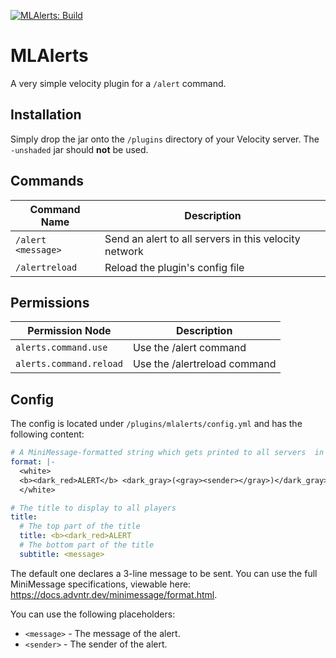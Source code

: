 [![MLAlerts: Build](https://github.com/MineLimitNET/MLAlerts/actions/workflows/build.yml/badge.svg)](https://github.com/MineLimitNET/MLAlerts/actions/workflows/build.yml)

# MLAlerts

A very simple velocity plugin for a `/alert` command.

## Installation

Simply drop the jar onto the `/plugins` directory of your Velocity server.
The `-unshaded` jar should **not** be used.

## Commands

| Command Name       | Description                                           |
|--------------------|-------------------------------------------------------|
| `/alert <message>` | Send an alert to all servers in this velocity network |
| `/alertreload`     | Reload the plugin's config file                       |

## Permissions

| Permission Node         | Description                  |
|-------------------------|------------------------------|
| `alerts.command.use`    | Use the /alert command       | 
| `alerts.command.reload` | Use the /alertreload command |

## Config

The config is located under `/plugins/mlalerts/config.yml` and has the following content:

```yml
# A MiniMessage-formatted string which gets printed to all servers  in this velocity network.
format: |-
  <white>
  <b><dark_red>ALERT</b> <dark_gray>(<gray><sender></gray>)</dark_gray> <message>
  </white>

# The title to display to all players
title:
  # The top part of the title
  title: <b><dark_red>ALERT
  # The bottom part of the title
  subtitle: <message>
```

The default one declares a 3-line message to be sent. You can use the full MiniMessage specifications,
viewable here: https://docs.advntr.dev/minimessage/format.html.

You can use the following placeholders:

- `<message>` - The message of the alert.
- `<sender>` - The sender of the alert.